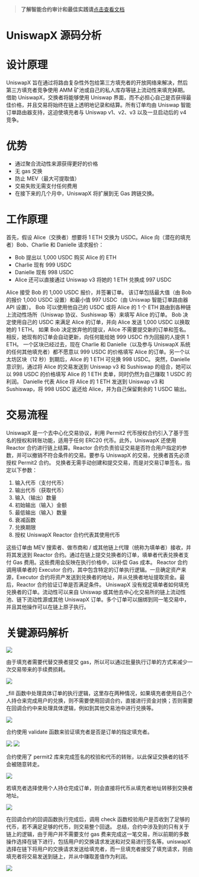 >**了解智能合约审计和最佳实践请**[点击查看文档](https://safful.com/) 

# UniswapX 源码分析

# 设计原理

UniswapX 旨在通过将路由复杂性外包给第三方填充者的开放网络来解决，然后第三方填充者竞争使用 AMM 矿池或自己的私人库存等链上流动性来填充掉期。
借助 UniswapX，交换者将能够使用 Uniswap 界面，而不必担心自己是否获得最佳价格，并且交易将始终在链上透明地记录和结算。所有订单均由 Uniswap 智能订单路由器支持，这迫使填充者与 Uniswap v1、v2、v3 以及一旦启动后的 v4 竞争。

# 优势

- 通过聚合流动性来源获得更好的价格
- 无 gas 交换
- 防止 MEV（最大可提取值）
- 交易失败无需支付任何费用
- 在接下来的几个月中，UniswapX 将扩展到无 Gas 跨链交换。

# 工作原理

首先，假设 Alice（交换者）想要将 1 ETH 交换为 USDC。Alice 向（潜在的填充者）Bob、Charlie 和 Danielle 请求报价：

- Bob 提出以 1,000 USDC 购买 Alice 的 ETH
- Charlie 现有 999 USDC
- Danielle 现有 998 USDC
- Alice 还可以直接通过 Uniswap v3 将她的 1 ETH 兑换成 997 USDC

Alice 接受 Bob 的 1,000 USDC 报价，并签署订单。
该订单包括最大值（由 Bob 的报价 1,000 USDC 设置）和最小值 997 USDC（由 Uniswap 智能订单路由器 API 设置）。
Bob 可以使用他自己的 USDC 或将 Alice 的 1 个 ETH 路由到各种链上流动性场所（Uniswap 协议、Sushiswap 等）来填写 Alice 的订单。
Bob 决定使用自己的 USDC 来满足 Alice 的订单，并向 Alice 发送 1,000 USDC 以换取她的 1 ETH。
如果 Bob 决定放弃他的提议，Alice 不需要提交新的订单和签名。
相反，她现有的订单会自动更新，向任何能给她 999 USDC 作为回报的人提供 1 ETH。
一个区块已经过去，现在 Charlie 和 Danielle（以及参与 UniswapX 系统的任何其他填充者）都不愿意以 999 USDC 的价格填写 Alice 的订单。另一个以太坊区块（12 秒）到期后，Alice 的 1 ETH 可兑换 998 USDC。
突然，Danielle 意识到，通过将 Alice 的交易发送到 Uniswap v3 和 Sushiswap 的组合，她可以以 998 USDC 的价格填写 Alice 的 1 ETH 卖单，同时仍然为自己赚取 1 USDC 的利润。
Danielle 代表 Alice 将 Alice 的 1 ETH 发送到 Uniswap v3 和 Sushiswap，将 998 USDC 返还给 Alice，并为自己保留剩余的 1 USDC 输出。

# 交易流程

UniswapX 是一个去中心化交易协议，利用 Permit2 代币授权合约引入了基于签名的授权和转账功能，适用于任何 ERC20 代币。此外，UniswapX 还使用 Reactor 合约进行链上结算。Reactor 合约负责验证交易是否符合用户指定的参数，并可以撤销不符合条件的交易。要参与 UniswapX 的交易，兑换者首先必须授权 Permit2 合约。
兑换者无需手动创建和提交交易，而是对交易订单签名，指定以下参数：

1. 输入代币（支付代币）
2. 输出代币（获取代币）
3. 输入（输出）数量
4. 初始输出（输入）金额
5. 最低输出（输入）数量
6. 衰减函数
7. 兑换期限
8. 授权 UniswapX Reactor 合约代表其使用代币

这些订单由 MEV 搜索者、做市商和 / 或其他链上代理（统称为填单者）接收，并将其发送到 Reactor 合约。通过在链上提交兑换者的订单，填单者代表兑换者支付 Gas 费用。这些费用会反映在执行价格中，以补偿 Gas 成本。
Reactor 合约调用填单者的 Executor 合约，其中包含特定的订单执行逻辑。一旦确定资产来源，Executor 合约将资产发送到兑换者的地址，并从兑换者地址提取资金。最后，Reactor 合约验证订单是否满足条件。
UniswapX 没有规定填单者如何填充兑换者的订单。流动性可以来自 Uniswap 或其他去中心化交易所的链上流动性池、链下流动性源或其他 UniswapX 订单。多个订单可以捆绑到同一笔交易中，并且其他操作可以在链上原子执行。

# 关键源码解析

![](https://cdn.nlark.com/yuque/0/2023/png/97322/1693192482017-9747d764-02a4-40c2-8da6-9abf14f20fec.png#averageHue=%23252020&clientId=ue1aa3e09-9857-4&from=paste&id=u6ae768c1&originHeight=720&originWidth=1101&originalType=url&ratio=2&rotation=0&showTitle=false&status=done&style=none&taskId=uea7664a9-68de-4d4b-8106-dd0fde1005b&title=)

由于填充者需要代替交换者提交 gas，所以可以通过批量执行订单的方式来减少一次交易带来的手续费损耗。

![](https://cdn.nlark.com/yuque/0/2023/png/97322/1693192482843-4f24d00e-5954-46a5-9b65-c92aa1297604.png#averageHue=%23302221&clientId=ue1aa3e09-9857-4&from=paste&id=u29b97a54&originHeight=664&originWidth=1280&originalType=url&ratio=2&rotation=0&showTitle=false&status=done&style=none&taskId=ueac0b5c3-f883-482f-9296-a4548750037&title=)

\_fill 函数中处理具体订单的执行逻辑，这里存在两种情况，如果填充者使用自己个人持仓来完成用户的兑换，则不需要使用回调合约，直接进行资金对换；否则需要在回调合约中来处理具体逻辑，例如到其他交易池中进行兑换等。

![](https://cdn.nlark.com/yuque/0/2023/png/97322/1693192482168-a983dc8c-161e-460c-9d7d-384c63ac4758.png#averageHue=%232f2221&clientId=ue1aa3e09-9857-4&from=paste&id=u2130fe13&originHeight=401&originWidth=1280&originalType=url&ratio=2&rotation=0&showTitle=false&status=done&style=none&taskId=u2dcd07aa-22ee-4a10-8dfa-890b2f9dcf6&title=)

合约使用 validate 函数来验证填充者是否是订单的指定填充者。

![](https://cdn.nlark.com/yuque/0/2023/png/97322/1693192482392-e738bb3d-ff0b-43d4-af17-cd1011d95682.png#averageHue=%23272120&clientId=ue1aa3e09-9857-4&from=paste&id=u638cd6d6&originHeight=360&originWidth=1280&originalType=url&ratio=2&rotation=0&showTitle=false&status=done&style=none&taskId=u9771623f-505e-42ca-88c0-0f8c9abe3ea&title=)
![](https://cdn.nlark.com/yuque/0/2023/png/97322/1693192482342-b1bc4b8e-21e4-4a19-bb10-8dafb36d3a7e.png#averageHue=%232c2221&clientId=ue1aa3e09-9857-4&from=paste&id=uae991c06&originHeight=720&originWidth=1152&originalType=url&ratio=2&rotation=0&showTitle=false&status=done&style=none&taskId=u5cf0ef1a-7074-495a-8ec1-269d1c60049&title=)

合约使用了 permit2 库来完成签名的校验和代币的转账，以此保证交换者的钱不会被随意转走。

![](https://cdn.nlark.com/yuque/0/2023/png/97322/1693192483164-eadc923f-ce1b-4aff-97ce-1703780a8497.png#averageHue=%23282120&clientId=ue1aa3e09-9857-4&from=paste&id=u070a1e80&originHeight=510&originWidth=1280&originalType=url&ratio=2&rotation=0&showTitle=false&status=done&style=none&taskId=ube9ad8ce-3546-46a0-a445-6553d1dbf01&title=)

若填充者选择使用个人持仓完成订单，则会直接将代币从填充者地址转移到交换者地址。

![](https://cdn.nlark.com/yuque/0/2023/png/97322/1693192483126-da836998-ad61-4a3c-b868-c1f5e3892b49.png#averageHue=%23242321&clientId=ue1aa3e09-9857-4&from=paste&id=u46aa7771&originHeight=412&originWidth=1280&originalType=url&ratio=2&rotation=0&showTitle=false&status=done&style=none&taskId=u77e97734-99cb-43f5-8942-d15ef769b46&title=)

在回调合约的回调函数执行完成后，调用 check 函数校验用户是否收到了足够的代币，若不满足足够的代币，则交易整个回退。
总结，合约中涉及到的只有关于链上的逻辑，由于用户并不需要支付 gas 费来完成这一笔交易，所以前期的多数操作选择在链下进行，包括用户的交换请求发送和对交易进行签名等。uniswapX 选择在链下将用户的交换请求发送给填充者，而一旦填充者接受了填充请求，则由填充者将交易发送到链上，并从中赚取差值作为利润。

![](https://cdn.nlark.com/yuque/0/2023/png/97322/1693192483335-05711bef-257f-42ee-8477-36ce660e670d.png#averageHue=%23f8f8f8&clientId=ue1aa3e09-9857-4&from=paste&id=ud3cbfb3e&originHeight=720&originWidth=990&originalType=url&ratio=2&rotation=0&showTitle=false&status=done&style=none&taskId=u48adbdca-81f6-4979-aec4-17f791888ea&title=)

